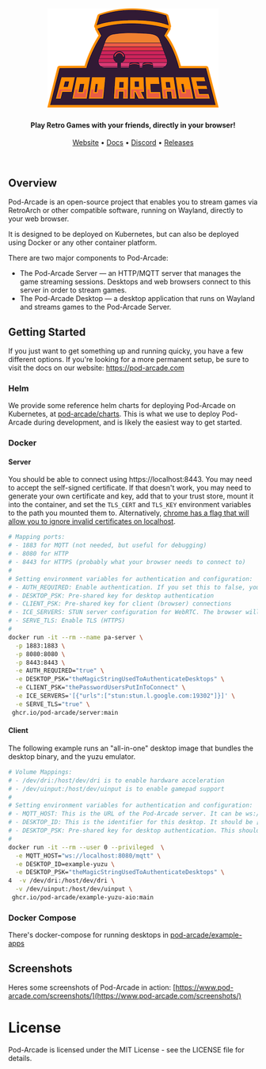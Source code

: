 <h1 align="center">
  <a href="https://www.pod-arcade.com"><img src="assets/logo-stack.png" alt="Pod Arcade" height="200px"></a>
</h1>
<h4 align="center">Play Retro Games with your friends, directly in your browser!</h4>
<p align="center">
  <a href="https://www.pod-arcade.com">Website</a> •
  <a href="https://www.pod-arcade.com/docs/intro">Docs</a> •
  <a href="https://discord.gg/y8aasvEMy6">Discord</a> •
  <a href="https://github.com/pod-arcade/pod-arcade/releases">Releases</a>
</p>
<br>

## Overview

Pod-Arcade is an open-source project that enables you to stream games via RetroArch or other compatible software, running on Wayland, directly to your web browser.

It is designed to be deployed on Kubernetes, but can also be deployed using Docker or any other container platform.

There are two major components to Pod-Arcade:
* The Pod-Arcade Server — an HTTP/MQTT server that manages the game streaming sessions. Desktops and web browsers connect to this server in order to stream games.
* The Pod-Arcade Desktop — a desktop application that runs on Wayland and streams games to the Pod-Arcade Server.

## Getting Started

If you just want to get something up and running quicky, you have a few different options.
If you're looking for a more permanent setup, be sure to visit the docs on our website: https://pod-arcade.com

### Helm

We provide some reference helm charts for deploying Pod-Arcade on Kubernetes, at [pod-arcade/charts](https://github.com/pod-arcade/charts). This is what we use to deploy Pod-Arcade during development, and is likely the easiest way to get started.

### Docker

#### Server
You should be able to connect using https://localhost:8443. You may need to accept the self-signed certificate.
If that doesn't work, you may need to generate your own certificate and key, add that to your trust store, mount it into the container, and set the `TLS_CERT` and `TLS_KEY` environment variables to the path you mounted them to. Alternatively, [chrome has a flag that will allow you to ignore invalid certificates on localhost](chrome://flags/#allow-insecure-localhost).

```bash
# Mapping ports: 
# - 1883 for MQTT (not needed, but useful for debugging)
# - 8080 for HTTP
# - 8443 for HTTPS (probably what your browser needs to connect to)
#
# Setting environment variables for authentication and configuration:
# - AUTH_REQUIRED: Enable authentication. If you set this to false, you can skip the PSK environment variables.
# - DESKTOP_PSK: Pre-shared key for desktop authentication
# - CLIENT_PSK: Pre-shared key for client (browser) connections
# - ICE_SERVERS: STUN server configuration for WebRTC. The browser will use this to find the best route to the desktop.
# - SERVE_TLS: Enable TLS (HTTPS)
#
docker run -it --rm --name pa-server \
  -p 1883:1883 \
  -p 8080:8080 \
  -p 8443:8443 \
  -e AUTH_REQUIRED="true" \
  -e DESKTOP_PSK="theMagicStringUsedToAuthenticateDesktops" \
  -e CLIENT_PSK="thePasswordUsersPutInToConnect" \
  -e ICE_SERVERS='[{"urls":["stun:stun.l.google.com:19302"]}]' \
  -e SERVE_TLS="true" \
 ghcr.io/pod-arcade/server:main
```

#### Client

The following example runs an "all-in-one" desktop image that bundles the desktop binary, and the yuzu emulator.

```bash
# Volume Mappings: 
# - /dev/dri:/host/dev/dri is to enable hardware acceleration
# - /dev/uinput:/host/dev/uinput is to enable gamepad support
#
# Setting environment variables for authentication and configuration:
# - MQTT_HOST: This is the URL of the Pod-Arcade server. It can be ws://host:8080/mqtt. If you're using TLS with a valid (not self-signed) certificate, it should be wss://host:8443/mqtt
# - DESKTOP_ID: This is the identifier for this desktop. It should be [a-z0-9-]+.
# - DESKTOP_PSK: Pre-shared key for desktop authentication. This should match the DESKTOP_PSK on the server.
#
docker run -it --rm --user 0 --privileged  \
  -e MQTT_HOST="ws://localhost:8080/mqtt" \
  -e DESKTOP_ID=example-yuzu \
  -e DESKTOP_PSK="theMagicStringUsedToAuthenticateDesktops" \
4  -v /dev/dri:/host/dev/dri \
  -v /dev/uinput:/host/dev/uinput \
 ghcr.io/pod-arcade/example-yuzu-aio:main
```

### Docker Compose

There's docker-compose for running desktops in [pod-arcade/example-apps](https://github.com/pod-arcade/example-apps)

## Screenshots

Heres some screenshots of Pod-Arcade in action: [https://www.pod-arcade.com/screenshots/](https://www.pod-arcade.com/screenshots/)

# License
Pod-Arcade is licensed under the MIT License - see the LICENSE file for details.
